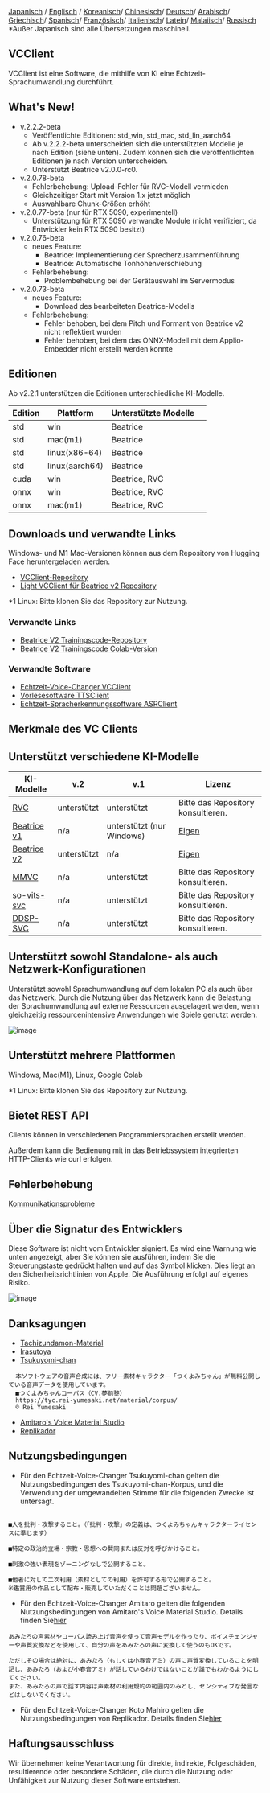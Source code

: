 [Japanisch](/README.md) /
[Englisch](/docs_i18n/README_en.md) /
[Koreanisch](/docs_i18n/README_ko.md)/
[Chinesisch](/docs_i18n/README_zh.md)/
[Deutsch](/docs_i18n/README_de.md)/
[Arabisch](/docs_i18n/README_ar.md)/
[Griechisch](/docs_i18n/README_el.md)/
[Spanisch](/docs_i18n/README_es.md)/
[Französisch](/docs_i18n/README_fr.md)/
[Italienisch](/docs_i18n/README_it.md)/
[Latein](/docs_i18n/README_la.md)/
[Malaiisch](/docs_i18n/README_ms.md)/
[Russisch](/docs_i18n/README_ru.md)
*Außer Japanisch sind alle Übersetzungen maschinell.

## VCClient

VCClient ist eine Software, die mithilfe von KI eine Echtzeit-Sprachumwandlung durchführt.

## What's New!

* v.2.2.2-beta
  * Veröffentlichte Editionen: std_win, std_mac, std_lin_aarch64
  * Ab v.2.2.2-beta unterscheiden sich die unterstützten Modelle je nach Edition (siehe unten). Zudem können sich die veröffentlichten Editionen je nach Version unterscheiden.
  * Unterstützt Beatrice v2.0.0-rc0.
* v.2.0.78-beta
  * Fehlerbehebung: Upload-Fehler für RVC-Modell vermieden
  * Gleichzeitiger Start mit Version 1.x jetzt möglich
  * Auswahlbare Chunk-Größen erhöht
* v.2.0.77-beta (nur für RTX 5090, experimentell)
  * Unterstützung für RTX 5090 verwandte Module (nicht verifiziert, da Entwickler kein RTX 5090 besitzt)
* v.2.0.76-beta
  * neues Feature:
    * Beatrice: Implementierung der Sprecherzusammenführung
    * Beatrice: Automatische Tonhöhenverschiebung
  * Fehlerbehebung:
    * Problembehebung bei der Gerätauswahl im Servermodus
* v.2.0.73-beta
  * neues Feature:
    * Download des bearbeiteten Beatrice-Modells
  * Fehlerbehebung:
    * Fehler behoben, bei dem Pitch und Formant von Beatrice v2 nicht reflektiert wurden
    * Fehler behoben, bei dem das ONNX-Modell mit dem Applio-Embedder nicht erstellt werden konnte

## Editionen

Ab v2.2.1 unterstützen die Editionen unterschiedliche KI-Modelle.

| Edition | Plattform      | Unterstützte Modelle |     |
| ------- | -------------- | -------------------- | --- |
| std     | win            | Beatrice             |     |
| std     | mac(m1)        | Beatrice             |     |
| std     | linux(x86-64)  | Beatrice             |     |
| std     | linux(aarch64) | Beatrice             |     |
| cuda    | win            | Beatrice, RVC        |     |
| onnx    | win            | Beatrice, RVC        |     |
| onnx    | mac(m1)        | Beatrice, RVC        |     |

## Downloads und verwandte Links

Windows- und M1 Mac-Versionen können aus dem Repository von Hugging Face heruntergeladen werden.

* [VCClient-Repository](https://huggingface.co/wok000/vcclient000/tree/main)
* [Light VCClient für Beatrice v2 Repository](https://huggingface.co/wok000/light_vcclient_beatrice/tree/main)

*1 Linux: Bitte klonen Sie das Repository zur Nutzung.

### Verwandte Links

* [Beatrice V2 Trainingscode-Repository](https://huggingface.co/fierce-cats/beatrice-trainer)
* [Beatrice V2 Trainingscode Colab-Version](https://github.com/w-okada/beatrice-trainer-colab)

### Verwandte Software

* [Echtzeit-Voice-Changer VCClient](https://github.com/w-okada/voice-changer)
* [Vorlesesoftware TTSClient](https://github.com/w-okada/ttsclient)
* [Echtzeit-Spracherkennungssoftware ASRClient](https://github.com/w-okada/asrclient)

## Merkmale des VC Clients

## Unterstützt verschiedene KI-Modelle

| KI-Modelle                                                                                                     | v.2       | v.1                  | Lizenz                                                                                 |
| ------------------------------------------------------------------------------------------------------------ | --------- | -------------------- | ------------------------------------------------------------------------------------------ |
| [RVC ](https://github.com/RVC-Project/Retrieval-based-Voice-Conversion-WebUI/blob/main/docs/jp/README.ja.md) | unterstützt | unterstützt            | Bitte das Repository konsultieren.                                                             |
| [Beatrice v1](https://prj-beatrice.com/)                                                                     | n/a       | unterstützt (nur Windows) | [Eigen](https://github.com/w-okada/voice-changer/tree/master/server/voice_changer/Beatrice) |
| [Beatrice v2](https://prj-beatrice.com/)                                                                     | unterstützt | n/a                  | [Eigen](https://huggingface.co/wok000/vcclient_model/blob/main/beatrice_v2_beta/readme.md)  |
| [MMVC](https://github.com/isletennos/MMVC_Trainer)                                                           | n/a       | unterstützt            | Bitte das Repository konsultieren.                                                             |
| [so-vits-svc](https://github.com/svc-develop-team/so-vits-svc)                                               | n/a       | unterstützt            | Bitte das Repository konsultieren.                                                             |
| [DDSP-SVC](https://github.com/yxlllc/DDSP-SVC)                                                               | n/a       | unterstützt            | Bitte das Repository konsultieren.                                                             |

## Unterstützt sowohl Standalone- als auch Netzwerk-Konfigurationen

Unterstützt sowohl Sprachumwandlung auf dem lokalen PC als auch über das Netzwerk.
Durch die Nutzung über das Netzwerk kann die Belastung der Sprachumwandlung auf externe Ressourcen ausgelagert werden, wenn gleichzeitig ressourcenintensive Anwendungen wie Spiele genutzt werden.

![image](https://user-images.githubusercontent.com/48346627/206640768-53f6052d-0a96-403b-a06c-6714a0b7471d.png)

## Unterstützt mehrere Plattformen

Windows, Mac(M1), Linux, Google Colab

*1 Linux: Bitte klonen Sie das Repository zur Nutzung.

## Bietet REST API

Clients können in verschiedenen Programmiersprachen erstellt werden.

Außerdem kann die Bedienung mit in das Betriebssystem integrierten HTTP-Clients wie curl erfolgen.

## Fehlerbehebung

[Kommunikationsprobleme](tutorials/trouble_shoot_communication_ja.md)

## Über die Signatur des Entwicklers

Diese Software ist nicht vom Entwickler signiert. Es wird eine Warnung wie unten angezeigt, aber Sie können sie ausführen, indem Sie die Steuerungstaste gedrückt halten und auf das Symbol klicken. Dies liegt an den Sicherheitsrichtlinien von Apple. Die Ausführung erfolgt auf eigenes Risiko.

![image](https://user-images.githubusercontent.com/48346627/212567711-c4a8d599-e24c-4fa3-8145-a5df7211f023.png)

## Danksagungen

* [Tachizundamon-Material](https://seiga.nicovideo.jp/seiga/im10792934)
* [Irasutoya](https://www.irasutoya.com/)
* [Tsukuyomi-chan](https://tyc.rei-yumesaki.net/)

```
  本ソフトウェアの音声合成には、フリー素材キャラクター「つくよみちゃん」が無料公開している音声データを使用しています。
  ■つくよみちゃんコーパス（CV.夢前黎）
  https://tyc.rei-yumesaki.net/material/corpus/
  © Rei Yumesaki
```

* [Amitaro's Voice Material Studio](https://amitaro.net/)
* [Replikador](https://kikyohiroto1227.wixsite.com/kikoto-utau)

## Nutzungsbedingungen

* Für den Echtzeit-Voice-Changer Tsukuyomi-chan gelten die Nutzungsbedingungen des Tsukuyomi-chan-Korpus, und die Verwendung der umgewandelten Stimme für die folgenden Zwecke ist untersagt.

```

■人を批判・攻撃すること。（「批判・攻撃」の定義は、つくよみちゃんキャラクターライセンスに準じます）

■特定の政治的立場・宗教・思想への賛同または反対を呼びかけること。

■刺激の強い表現をゾーニングなしで公開すること。

■他者に対して二次利用（素材としての利用）を許可する形で公開すること。
※鑑賞用の作品として配布・販売していただくことは問題ございません。
```

* Für den Echtzeit-Voice-Changer Amitaro gelten die folgenden Nutzungsbedingungen von Amitaro's Voice Material Studio. Details finden Sie[hier](https://amitaro.net/voice/faq/#index_id6)

```
あみたろの声素材やコーパス読み上げ音声を使って音声モデルを作ったり、ボイスチェンジャーや声質変換などを使用して、自分の声をあみたろの声に変換して使うのもOKです。

ただしその場合は絶対に、あみたろ（もしくは小春音アミ）の声に声質変換していることを明記し、あみたろ（および小春音アミ）が話しているわけではないことが誰でもわかるようにしてください。
また、あみたろの声で話す内容は声素材の利用規約の範囲内のみとし、センシティブな発言などはしないでください。
```

* Für den Echtzeit-Voice-Changer Koto Mahiro gelten die Nutzungsbedingungen von Replikador. Details finden Sie[hier](https://kikyohiroto1227.wixsite.com/kikoto-utau/ter%EF%BD%8Ds-of-service)

## Haftungsausschluss

Wir übernehmen keine Verantwortung für direkte, indirekte, Folgeschäden, resultierende oder besondere Schäden, die durch die Nutzung oder Unfähigkeit zur Nutzung dieser Software entstehen.

```
